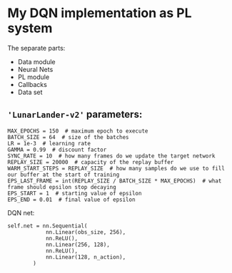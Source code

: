 # My DQN implementation as PL system
The separate parts:
- Data module
- Neural Nets
- PL module
- Callbacks
- Data set

## `'LunarLander-v2'` parameters:
```
MAX_EPOCHS = 150  # maximum epoch to execute
BATCH_SIZE = 64  # size of the batches
LR = 1e-3  # learning rate
GAMMA = 0.99  # discount factor
SYNC_RATE = 10  # how many frames do we update the target network
REPLAY_SIZE = 20000  # capacity of the replay buffer
WARM_START_STEPS = REPLAY_SIZE  # how many samples do we use to fill our buffer at the start of training
EPS_LAST_FRAME = int(REPLAY_SIZE / BATCH_SIZE * MAX_EPOCHS)  # what frame should epsilon stop decaying
EPS_START = 1  # starting value of epsilon
EPS_END = 0.01  # final value of epsilon
```
DQN net:
```
self.net = nn.Sequential(
            nn.Linear(obs_size, 256),
            nn.ReLU(),
            nn.Linear(256, 128),
            nn.ReLU(),
            nn.Linear(128, n_action),
        )
```